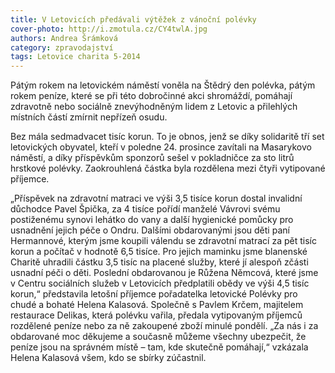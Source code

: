 ```yaml
---
title: V Letovicích předávali výtěžek z vánoční polévky
cover-photo: http://i.zmotula.cz/CY4twlA.jpg
authors: Andrea Šrámková
category: zpravodajství
tags: Letovice charita 5-2014
---
```


Pátým rokem na letovickém náměstí voněla na Štědrý den polévka, pátým rokem peníze, které se při této dobročinné akci shromáždí, pomáhají zdravotně nebo sociálně znevýhodněným lidem z Letovic a přilehlých místních částí zmírnit nepřízeň osudu.

Bez mála sedmadvacet tisíc korun. To je obnos, jenž se díky solidaritě tří set letovických obyvatel, kteří v poledne 24. prosince zavítali na Masarykovo náměstí, a díky příspěvkům sponzorů sešel v pokladničce za sto litrů hrstkové polévky. Zaokrouhlená částka byla rozdělena mezi čtyři vytipované příjemce.

„Příspěvek na zdravotní matraci ve výši 3,5 tisíce korun dostal invalidní důchodce Pavel Špička, za 4 tisíce pořídí manželé Vávrovi svému postiženému synovi lehátko do vany a další hygienické pomůcky pro usnadnění jejich péče o Ondru. Dalšími obdarovanými jsou děti paní Hermannové, kterým jsme koupili válendu se zdravotní matrací za pět tisíc korun a počítač v hodnotě 6,5 tisíce. Pro jejich maminku jsme blanenské Charitě uhradili částku 3,5 tisíc na placené služby, které jí alespoň zčásti usnadní péči o děti. Poslední obdarovanou je Růžena Němcová, které jsme v Centru sociálních služeb v Letovicích předplatili obědy ve výši 4,5 tisíc korun,“ představila letošní příjemce pořadatelka letovické Polévky pro chudé a bohaté Helena Kalasová. Společně s Pavlem Krčem, majitelem restaurace Delikas, která polévku vařila, předala vytipovaným příjemců rozdělené peníze nebo za ně zakoupené zboží minulé pondělí. „Za nás i za obdarované moc děkujeme a současně můžeme všechny ubezpečit, že peníze jsou na správném místě – tam, kde skutečně pomáhají,“ vzkázala Helena Kalasová všem, kdo se sbírky zúčastnil.